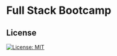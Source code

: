# Full Stack Bootcamp

## License
[![License: MIT](https://img.shields.io/badge/License-MIT-yellow.svg)](https://github.com/juancaricodev/fullstack-bootcamp/blob/main/LICENSE)

